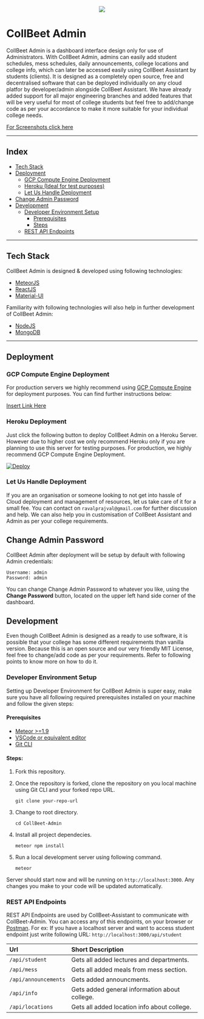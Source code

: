 <p  align="center">

<img  src="https://user-images.githubusercontent.com/41849970/70860193-86eae680-1f44-11ea-812f-c1a6a6f216a5.png">

</p>

# CollBeet Admin

CollBeet Admin is a dashboard interface design only for use of Administrators. With CollBeet Admin, admins can easily add student schedules, mess schedules, daily announcements, college locations and college info, which can later be accessed easily using CollBeet Assistant by students (clients). It is designed as a completely open source, free and decentralised software that can be deployed individually on any cloud platfor by developer/admin alongside CollBeet Assistant. We have already added support for all major engineering branches and added features that will be very useful for most of college students but feel free to add/change code as per your accordance to make it more suitable for your individual college needs.

[For Screenshots click here](https://github.com/kalol-institute-of-technology/CollBeet-Admin/blob/master/Screenshots.md)

---

## Index
* [Tech Stack](#tech-stack)
* [Deployment](#deployment)
    * [GCP Compute Engine Deployment](#gcp-compute-engine-deployment)
    * [Heroku (Ideal for test purposes)](#heroku-deployment)
    * [Let Us Handle Deployment](#let-us-handle-deployment)
* [Change Admin Password](#change-admin-password)
* [Development](#development)
    * [Developer Environment Setup](#developer-environment-setup)
        * [Prerequisites](#prerequisites)
        * [Steps](#steps)
    * [REST API Endpoints](#rest-api-endpoints)

---

## Tech Stack

CollBeet Admin is designed & developed using following technologies:
+ [MeteorJS](https://www.meteor.com/)
+ [ReactJS](https://www.meteor.com/tutorials/react/creating-an-app)
+ [Material-UI](https://material-ui.com/)

Familiarity with following technologies will also help in further development of CollBeet Admin:
+ [NodeJS](https://nodejs.org/en/docs/)
+ [MongoDB](https://docs.mongodb.com/manual/)

---

## Deployment

### GCP Compute Engine Deployment

For production servers we highly recommend using [GCP Compute Engine](https://cloud.google.com/compute) for deployment purposes. You can find further instructions below:

[Insert Link Here](https://www.google.com/)

### Heroku Deployment

Just click the following button to deploy CollBeet Admin on a Heroku Server. However due to higher cost we only recommend Heroku only if you are planning to use this server for testing purposes. For production, we highly recommend GCP Compute Engine Deployment.

[![Deploy](https://www.herokucdn.com/deploy/button.svg)](https://heroku.com/deploy)

### Let Us Handle Deployment

If you are an organisation or someone looking to not get into hassle of Cloud deployment and management of resources, let us take care of it for a small fee. You can contact on `ravalprajval@gmail.com` for further discussion and help. We can also help you in customisation of CollBeet Assistant and Admin as per your college requirements.

## Change Admin Password

CollBeet Admin after deployment will be setup by default with following Admin credentials:

    Username: admin
    Password: admin
    
You can change Change Admin Password to whatever you like, using the **Change Password** button, located on the upper left hand side corner of the dashboard.

## Development

Even though CollBeet Admin is designed as a ready to use software, it is possible that your college has some different requirements than vanilla version. Because this is an open source and our very friendly MIT License, feel free to change/add code as per your requirements. Refer to following points to know more on how to do it.

### Developer Environment Setup

Setting up Developer Environment for CollBeet Admin is super easy, make sure you have all following required prerequisites installed on your machine and follow the given steps:

#### Prerequisites
+ [Meteor >=1.9](https://www.meteor.com/install)
+ [VSCode or equivalent editor](https://code.visualstudio.com/)
+ [Git CLI](https://git-scm.com/)

#### Steps:
1. Fork this repository.
1. Once the repository is forked, clone the repository on you local machine using Git CLI and your forked repo URL.

    `git clone your-repo-url`
    
 1. Change to root directory.
 
    `cd CollBeet-Admin`
    
 1. Install all project dependecies.
 
    `meteor npm install`
    
 1. Run a local development server using following command.
 
    `meteor`
    
Server should start now and will be running on `http://localhost:3000`. Any changes you make to your code will be updated automatically.

### REST API Endpoints

REST API Endpoints are used by CollBeet-Assistant to communicate with CollBeet-Admin. You can access any of this endpoints, on your browser or [Postman](https://www.postman.com/). For ex: If you have a localhost server and want to access student endpoint just write following URL: `http://localhost:3000/api/student`

| Url                       | Short Description                                         |
| :------------------------ | :-------------------------------------------------------- |
| `/api/student`               | Gets all added lectures and departments.                 | 
| `/api/mess`       | Gets all added meals from mess section.                |
| `/api/announcements`      | Gets added announcments.        |
| `/api/info`       | Gets added general information about college. |
| `/api/locations` | Gets all added location info about college.       |
